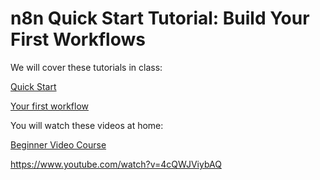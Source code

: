 # n8n Quick Start Tutorial: Build Your First Workflows


We will cover these tutorials in class:

[Quick Start](https://docs.n8n.io/try-it-out/quickstart/)

[Your first workflow](https://docs.n8n.io/try-it-out/tutorial-first-workflow/)


You will watch these videos at home:

[Beginner Video Course](https://docs.n8n.io/video-courses/#beginner)

https://www.youtube.com/watch?v=4cQWJViybAQ
